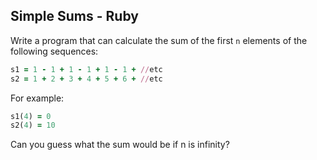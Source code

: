## Simple Sums - Ruby

Write a program that can calculate the sum of the first `n` elements of the following sequences:

```rb
s1 = 1 - 1 + 1 - 1 + 1 - 1 + //etc
s2 = 1 + 2 + 3 + 4 + 5 + 6 + //etc
```
For example:

```rb
s1(4) = 0
s2(4) = 10
```

Can you guess what the sum would be if n is infinity?